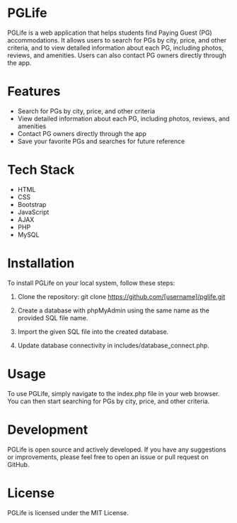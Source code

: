 # PGLife
PGLife is a web application that helps students find Paying Guest (PG) accommodations. It allows users to search for PGs by city, price, and other criteria, and to view detailed information about each PG, including photos, reviews, and amenities. Users can also contact PG owners directly through the app.

# Features
* Search for PGs by city, price, and other criteria
* View detailed information about each PG, including photos, reviews, and amenities
* Contact PG owners directly through the app
* Save your favorite PGs and searches for future reference
# Tech Stack
* HTML
* CSS
* Bootstrap
* JavaScript
* AJAX
* PHP
* MySQL
# Installation
To install PGLife on your local system, follow these steps:

1. Clone the repository:
git clone https://github.com/[username]/pglife.git

2. Create a database with phpMyAdmin using the same name as the provided SQL file name.
3. Import the given SQL file into the created database.
4. Update database connectivity in includes/database_connect.php.
# Usage
To use PGLife, simply navigate to the index.php file in your web browser. You can then start searching for PGs by city, price, and other criteria.

# Development
PGLife is open source and actively developed. If you have any suggestions or improvements, please feel free to open an issue or pull request on GitHub.

# License
PGLife is licensed under the MIT License.
